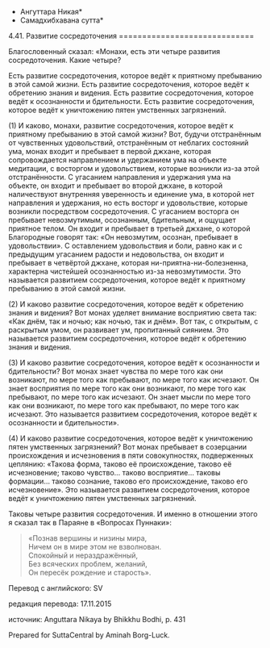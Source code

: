 * Ангуттара Никая*
* Самадхибхавана сутта*

4\.41\. Развитие сосредоточения
\=\=\=\=\=\=\=\=\=\=\=\=\=\=\=\=\=\=\=\=\=\=\=\=\=\=\=\=\=

Благословенный сказал: «Монахи, есть эти четыре развития сосредоточения\. Какие четыре?

Есть развитие сосредоточения, которое ведёт к приятному пребыванию в этой самой жизни\. Есть развитие сосредоточения, которое ведёт к обретению знания и видения\. Есть развитие сосредоточения, которое ведёт к осознанности и бдительности\. Есть развитие сосредоточения, которое ведёт к уничтожению пятен умственных загрязнений\.

\(1\) И каково, монахи, развитие сосредоточения, которое ведёт к приятному пребыванию в этой самой жизни? Вот, будучи отстранённым от чувственных удовольствий, отстранённым от неблагих состояний ума, монах входит и пребывает в первой джхане, которая сопровождается направлением и удержанием ума на объекте медитации, с восторгом и удовольствием, которые возникли из\-за этой отстранённости\. С угасанием направления и удержания ума на объекте, он входит и пребывает во второй джхане, в которой наличествуют внутренняя уверенность и единение ума, в которой нет направления и удержания, но есть восторг и удовольствие, которые возникли посредством сосредоточения\. С угасанием восторга он пребывает невозмутимым, осознанным, бдительным, и ощущает приятное телом\. Он входит и пребывает в третьей джхане, о которой Благородные говорят так: «Он невозмутим, осознан, пребывает в удовольствии»\. С оставлением удовольствия и боли, равно как и с предыдущим угасанием радости и недовольства, он входит и пребывает в четвёртой джхане, которая ни\-приятна\-ни\-болезненна, характерна чистейшей осознанностью из\-за невозмутимости\. Это называется развитием сосредоточения, которое ведёт к приятному пребыванию в этой самой жизни\.

\(2\) И каково развитие сосредоточения, которое ведёт к обретению знания и видения? Вот монах уделяет внимание восприятию света так: «Как днём, так и ночью; как ночью, так и днём»\. Вот так, с открытым, с раскрытым умом, он развивает ум, пропитанный сиянием\. Это называется развитием сосредоточения, которое ведёт к обретению знания и видения\.

\(3\) И каково развитие сосредоточения, которое ведёт к осознанности и бдительности? Вот монах знает чувства по мере того как они возникают, по мере того как пребывают, по мере того как исчезают\. Он знает восприятия по мере того как они возникают, по мере того как пребывают, по мере того как исчезают\. Он знает мысли по мере того как они возникают, по мере того как пребывают, по мере того как исчезают\. Это называется развитием сосредоточения, которое ведёт к осознанности и бдительности»\.

\(4\) И каково развитие сосредоточения, которое ведёт к уничтожению пятен умственных загрязнений? Вот монах пребывает в созерцании происхождения и исчезновения в пяти совокупностях, подверженных цеплянию: «Такова форма, таково её происхождение, таково её исчезновение; таково чувство… таково восприятие… таковы формации… таково сознание, таково его происхождение, таково его исчезновение»\. Это называется развитием сосредоточения, которое ведёт к уничтожению пятен умственных загрязнений\.

Таковы четыре развития сосредоточения\. И именно в отношении этого я сказал так в Параяне в «Вопросах Пуннаки»:

> «Познав вершины и низины мира,  
> Ничем он в мире этом не взволнован\.  
> Спокойный и нераздражённый,  
> Без всяческих проблем, желаний,  
> Он пересёк рождение и старость»\.

Перевод с английского: SV

редакция перевода: 17\.11\.2015

источник: Anguttara Nikaya by Bhikkhu Bodhi, p\. 431

Prepared for SuttaCentral by Aminah Borg\-Luck\.